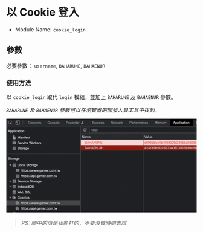 # 以 Cookie 登入

- Module Name: `cookie_login`

## 參數

必要參數： `username`, `BAHARUNE`, `BAHAENUR`

### 使用方法

以 `cookie_login` 取代 `login` 模組，並加上 `BAHARUNE` 及 `BAHAENUR` 參數。

*`BAHARUNE` 及 `BAHAENUR` 參數可以在瀏覽器的開發人員工具中找到。*

![cookies](./cookies.png)

> *PS: 圖中的值是我亂打的，不要浪費時間去試*

